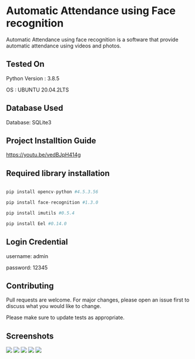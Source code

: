# Automatic Attendance using Face recognition
Automatic Attendance using face recognition is a software that provide automatic attendance using videos and photos.
## Tested On
Python Version : 3.8.5

OS : UBUNTU 20.04.2LTS

## Database Used

 Database: SQLite3

## Project Installtion Guide

 https://youtu.be/vedBJpH414g
 
## Required library installation
```python

pip install opencv-python #4.5.3.56

pip install face-recognition #1.3.0

pip install imutils #0.5.4

pip install Eel #0.14.0

```

## Login Credential

username: admin

password: 12345

## Contributing
Pull requests are welcome. For major changes, please open an issue first to discuss what you would like to change.

Please make sure to update tests as appropriate.

## Screenshots
<p width="100%">
<img src="https://raw.githubusercontent.com/kuntal811/automatic-attendance-using-face-recognition/master/screenshots/Screenshot%20from%202020-11-22%2021-06-14.png" />
<img src="https://raw.githubusercontent.com/kuntal811/automatic-attendance-using-face-recognition/master/screenshots/Screenshot%20from%202020-11-22%2021-06-42.png"/>
<img src="https://raw.githubusercontent.com/kuntal811/automatic-attendance-using-face-recognition/master/screenshots/Screenshot%20from%202020-11-22%2021-06-44.png"/>
<img src="https://raw.githubusercontent.com/kuntal811/automatic-attendance-using-face-recognition/master/screenshots/Screenshot%20from%202020-11-22%2021-06-53.png"/>
<img src="https://raw.githubusercontent.com/kuntal811/automatic-attendance-using-face-recognition/master/screenshots/Screenshot%20from%202020-11-22%2021-08-05.png"/>
</p>
